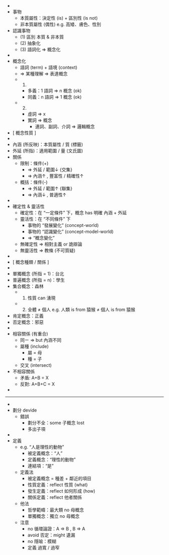 -
- 事物
	- 本質屬性：決定性 (is) + 區別性 (is not)
	- 非本質屬性 (偶性)  e.g.  高矮、膚色、性別
- 認識事物
	- (1) 區別 本質 & 非本質
	- (2) 抽象化
	- (3) 語詞化 => 概念化
-
- 概念化
	- 語詞 (term) + 語境 (context)
	- => 某種理解 => 表達概念
	- 1.
		- 多義：1 語詞 => n 概念 (ok)
		- 同義：n 語詞 => 1 概念 (ok)
	- 2.
		- 虛詞 => x
		- 實詞 => 概念
			- 連詞、副詞、介詞 => 邏輯概念
- [ 概念性質 ]
-
- 內涵 (所反映)：本質屬性 / 質 (標籤)
- 外延 (所指)：適用範圍 / 量 (文氏圖)
- 關係
	- 限制：條件(+)
		- => 外延 / 範圍↓  {交集}
		- => 內涵↑ ,  豐富性 / 精確性↑
	- 概括：條件(-)
		- => 外延 / 範圍↑  {聯集}
		- => 內涵↓ ,  普適性↑
-
- 確定性 & 靈活性
	- 確定性：在 “一定條件” 下，概念 has 明確 內涵 + 外延
	- 靈活性：在 “不同條件” 下
		- 事物的 “發展變化” (concept-world)
		- 事物的 “認識變化” (concept-model-world)
		- => “概念變化”
	- 無確定性 => 相對主義 or 詭辯論
	- 無靈活性 => 教條 (不可質疑)
-
- [ 概念種類 / 關係 ]
-
- 單獨概念 (所指 = 1)：台北
- 普遍概念 (所指 = n)：學生
- 集合概念：森林
	- 1. 性質 can 湧現
	- 2. 全體 ≠ 個人  e.g. 人類 is from 猿猴 ≠ 個人 is from 猿猴
- 肯定概念：正義
- 否定概念：邪惡
-
- 相容關係 (有重合)
	- 同ㄧ => but 內涵不同
	- 屬種 (include)
		- 屬 = 母
		- 種 = 子
	- 交叉 (intersect)
- 不相容關係
	- 矛盾: A+B = X
	- 反對: A+B+C = X
-
- ---
-
- 劃分 devide
	- 錯誤
		- 劃分不全：some 子概念 lost
		- 多出子項
-
- 定義
	- e.g. “人是理性的動物”
		- 被定義概念：“人”
		- 定義概念：“理性的動物”
		- 連結項：“是”
	- 定義法
		- 被定義概念 = 種差 + 鄰近的項目
		- 性質定義：reflect 性質 (what)
		- 發生定義：reflect 如何形成 (how)
		- 關係定義：reflect 他者關係
	- 他法
		- 哲學範疇：最大類 no 母概念
		- 單獨概念：獨立 no 母概念
	- 注意
		- no 循環論證：A => B , B => A
		- avoid 否定：might 遺漏
		- no 隱喻：模糊
		- 定義 過寬 / 過窄